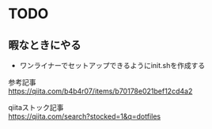 # TODO 

## 暇なときにやる

- ワンライナーでセットアップできるようにinit.shを作成する  

参考記事  
https://qiita.com/b4b4r07/items/b70178e021bef12cd4a2  

qiitaストック記事  
https://qiita.com/search?stocked=1&q=dotfiles
